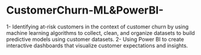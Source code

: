 # CustomerChurn-ML&PowerBI-
1- Identifying at-risk customers in the context of customer churn by using machine learning algorithms to collect, clean, and organize datasets to build predictive models using customer datasets. 2- Using Power BI to create interactive dashboards that visualize customer expectations and insights.
